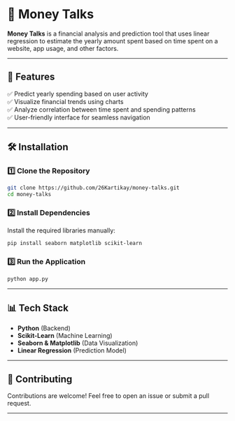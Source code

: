 # 📌 Money Talks

**Money Talks** is a financial analysis and prediction tool that uses linear regression to estimate the yearly amount spent based on time spent on a website, app usage, and other factors.

---

## 🚀 Features

✅ Predict yearly spending based on user activity  
✅ Visualize financial trends using charts  
✅ Analyze correlation between time spent and spending patterns  
✅ User-friendly interface for seamless navigation  

---

## 🛠️ Installation

### 1️⃣ Clone the Repository
```bash
git clone https://github.com/26Kartikay/money-talks.git
cd money-talks
```

### 2️⃣ Install Dependencies
Install the required libraries manually:
```bash
pip install seaborn matplotlib scikit-learn
```

### 3️⃣ Run the Application
```bash
python app.py
```

---

## 📊 Tech Stack

- **Python** (Backend)  
- **Scikit-Learn** (Machine Learning)  
- **Seaborn & Matplotlib** (Data Visualization)  
- **Linear Regression** (Prediction Model)  

---

## 🤝 Contributing

Contributions are welcome! Feel free to open an issue or submit a pull request.

---
